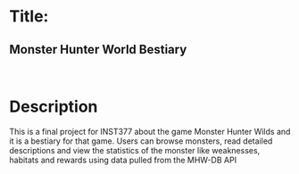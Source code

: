 <h1>Title: </h1><h2>Monster Hunter World Bestiary</h2>


<br> 
<h1>Description</h1>

<p>This is a final project for INST377 about the game Monster Hunter Wilds and it is a bestiary for that game. Users can browse monsters, read detailed descriptions and view the statistics of the monster like weaknesses, habitats and rewards using data pulled from the MHW-DB API</p>
